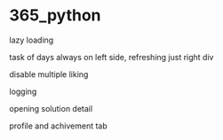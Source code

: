 # 365_python

lazy loading

task of days always on left side, refreshing just right div

disable multiple liking

logging

opening solution detail

profile and achivement tab


